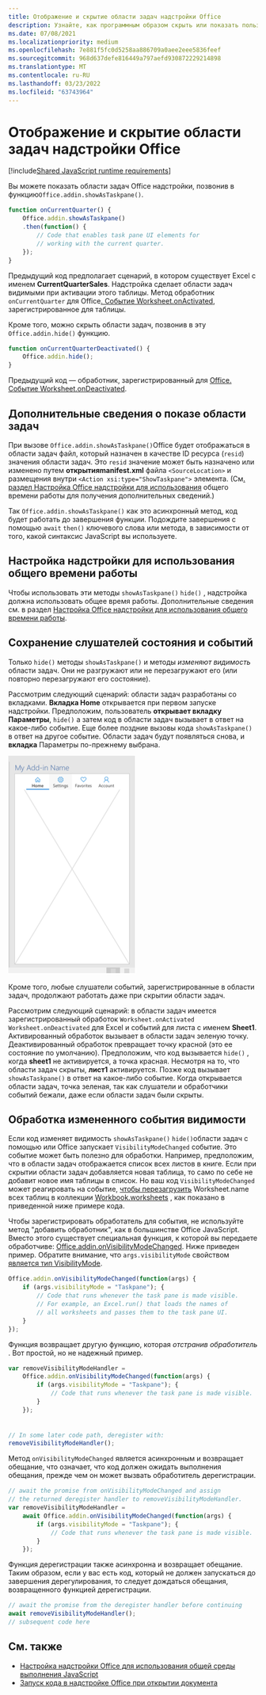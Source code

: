 ```yaml
---
title: Отображение и скрытие области задач надстройки Office
description: Узнайте, как программным образом скрыть или показать пользовательский интерфейс надстройки во время ее непрерывного работы.
ms.date: 07/08/2021
ms.localizationpriority: medium
ms.openlocfilehash: 7e881f5fc0d5258aa886709a0aee2eee5836feef
ms.sourcegitcommit: 968d637defe816449a797aefd930872229214898
ms.translationtype: MT
ms.contentlocale: ru-RU
ms.lasthandoff: 03/23/2022
ms.locfileid: "63743964"
---
```

# <a name="show-or-hide-the-task-pane-of-your-office-add-in"></a>Отображение и скрытие области задач надстройки Office

[!include[Shared JavaScript runtime requirements](../includes/shared-runtime-requirements-note.md)]

Вы можете показать области задач Office надстройки, позвонив в функцию`Office.addin.showAsTaskpane()`.

```javascript
function onCurrentQuarter() {
    Office.addin.showAsTaskpane()
    .then(function() {
        // Code that enables task pane UI elements for
        // working with the current quarter.
    });
}
```

Предыдущий код предполагает сценарий, в котором существует Excel с именем **CurrentQuarterSales**. Надстройка сделает области задач видимыми при активации этого таблицы. Метод обработник `onCurrentQuarter` для Office[. Событие Worksheet.onActivated](/javascript/api/excel/excel.worksheet?view=excel-js-preview&preserve-view=true#excel-excel-worksheet-onactivated-member), зарегистрированное для таблицы.

Кроме того, можно скрыть области задач, позвонив в эту `Office.addin.hide()` функцию.

```javascript
function onCurrentQuarterDeactivated() {
    Office.addin.hide();
}
```

Предыдущий код — обработник, зарегистрированный для [Office. Событие Worksheet.onDeactivated](/javascript/api/excel/excel.worksheet?view=excel-js-preview&preserve-view=true#excel-excel-worksheet-ondeactivated-member).

## <a name="additional-details-on-showing-the-task-pane"></a>Дополнительные сведения о показе области задач

При вызове `Office.addin.showAsTaskpane()`Office будет отображаться в области задач файл, который назначен в качестве ID ресурса (`resid`) значения области задач. Это `resid` значение может быть назначено или изменено путем **открытияmanifest.xml** файла `<SourceLocation>` и размещения внутри `<Action xsi:type="ShowTaskpane">` элемента.
(См[. раздел Настройка Office надстройки для использования](configure-your-add-in-to-use-a-shared-runtime.md) общего времени работы для получения дополнительных сведений.)

Так `Office.addin.showAsTaskpane()` как это асинхронный метод, код будет работать до завершения функции. Подождите завершения с помощью `await` `then()` ключевого слова или метода, в зависимости от того, какой синтаксис JavaScript вы используете.

## <a name="configure-your-add-in-to-use-the-shared-runtime"></a>Настройка надстройки для использования общего времени работы

Чтобы использовать эти методы `showAsTaskpane()` `hide()` , надстройка должна использовать общее время работы. Дополнительные сведения см. в раздел [Настройка Office надстройки для использования общего времени работы](configure-your-add-in-to-use-a-shared-runtime.md).

## <a name="preservation-of-state-and-event-listeners"></a>Сохранение слушателей состояния и событий

Только `hide()` методы `showAsTaskpane()` и методы *изменяют видимость* области задач. Они не разгружают или не перезагружают его (или повторно перезагружают его состояние).

Рассмотрим следующий сценарий: области задач разработаны со вкладками. **Вкладка Home** открывается при первом запуске надстройки. Предположим, пользователь **открывает вкладку Параметры**, `hide()` а затем код в области задач вызывает в ответ на какое-либо событие. Еще более поздние вызовы кода `showAsTaskpane()` в ответ на другое событие. Области задач будут появляться снова, и **вкладка** Параметры по-прежнему выбрана.

![Снимок экрана области задач с четырьмя вкладками с метками Home, Параметры, Избранное и Учетные записи.](../images/TaskpaneWithTabs.png)

Кроме того, любые слушатели событий, зарегистрированные в области задач, продолжают работать даже при скрытии области задач.

Рассмотрим следующий сценарий: в области задач имеется зарегистрированный обработок `Worksheet.onActivated` `Worksheet.onDeactivated` для Excel и событий для листа с именем **Sheet1**. Активированный обработок вызывает в области задач зеленую точку. Деактивированный обработок превращает точку красной (это ее состояние по умолчанию). Предположим, что код вызывается `hide()` , когда **sheet1** не активируется, а точка красная. Несмотря на то, что области задач скрыты, **лист1** активируется. Позже код вызывает `showAsTaskpane()` в ответ на какое-либо событие. Когда открывается области задач, точка зеленая, так как слушатели и обработчики событий бежали, даже если области задач были скрыты.

## <a name="handle-the-visibility-changed-event"></a>Обработка измененного события видимости

Если код изменяет видимость `showAsTaskpane()` `hide()`области задач с помощью или Office запускает `VisibilityModeChanged` событие. Это событие может быть полезно для обработки. Например, предположим, что в области задач отображается список всех листов в книге. Если при скрытии области задач добавляется новая таблица, то само по себе не добавит новое имя таблицы в список. Но ваш код `VisibilityModeChanged` может реагировать на событие, [чтобы перезагрузить](/javascript/api/excel/excel.worksheet#excel-excel-worksheet-name-member) Worksheet.name всех таблиц в коллекции [Workbook.worksheets](/javascript/api/excel/excel.workbook#excel-excel-workbook-worksheets-member) , как показано в приведенной ниже примере кода.

Чтобы зарегистрировать обработатель для события, не используйте метод "добавить обработник", как в большинстве Office JavaScript. Вместо этого существует специальная функция, к которой вы передаете обработчиве: [Office.addin.onVisibilityModeChanged](/javascript/api/office/office.addin#office-office-addin-onvisibilitymodechanged-member(1)). Ниже приведен пример. Обратите внимание, что `args.visibilityMode` свойством [является тип VisibilityMode](/javascript/api/office/office.visibilitymode).

```javascript
Office.addin.onVisibilityModeChanged(function(args) {
    if (args.visibilityMode = "Taskpane"); {
        // Code that runs whenever the task pane is made visible.
        // For example, an Excel.run() that loads the names of
        // all worksheets and passes them to the task pane UI.
    }
});
```

Функция возвращает другую функцию, которая *отстранив обработитель* . Вот простой, но не надежный пример.

```javascript
var removeVisibilityModeHandler =
    Office.addin.onVisibilityModeChanged(function(args) {
        if (args.visibilityMode = "Taskpane"); {
            // Code that runs whenever the task pane is made visible.
        }
    });


// In some later code path, deregister with:
removeVisibilityModeHandler();
```

Метод `onVisibilityModeChanged` является асинхронным и возвращает обещание, что означает, что код должен ожидать выполнения обещания, прежде чем он может вызвать обработитель дерегистрации.

```javascript
// await the promise from onVisibilityModeChanged and assign
// the returned deregister handler to removeVisibilityModeHandler.
var removeVisibilityModeHandler =
    await Office.addin.onVisibilityModeChanged(function(args) {
        if (args.visibilityMode = "Taskpane"); {
            // Code that runs whenever the task pane is made visible.
        }
    });
```

Функция дерегистрации также асинхронна и возвращает обещание. Таким образом, если у вас есть код, который не должен запускаться до завершения дерегулирования, то следует дождаться обещания, возвращенного функцией дерегистрации.

```javascript
// await the promise from the deregister handler before continuing
await removeVisibilityModeHandler();
// subsequent code here
```

## <a name="see-also"></a>См. также

- [Настройка надстройки Office для использования общей среды выполнения JavaScript](configure-your-add-in-to-use-a-shared-runtime.md)
- [Запуск кода в надстройке Office при открытии документа](run-code-on-document-open.md)
